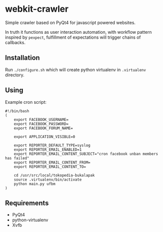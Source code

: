 # webkit-crawler

Simple crawler based on PyQt4 for javascript powered websites.

In truth it functions as user interaction automation, with workflow pattern
inspired by `pexpect`, fulfillment of expectations will trigger chains of
callbacks.


## Installation

Run `./configure.sh` which will create python virtualenv in `.virtualenv`
directory.


## Using

Example cron script:

    #!/bin/bash
    (
        export FACEBOOK_USERNAME=
        export FACEBOOK_PASSWORD=
        export FACEBOOK_FORUM_NAME=

        export APPLICATION_VISIBLE=0

        export REPORTER_DEFAULT_TYPE=syslog
        export REPORTER_EMAIL_ENABLED=1
        export REPORTER_EMAIL_CONTENT_SUBJECT="cron facebook unban members has failed"
        export REPORTER_EMAIL_CONTENT_FROM=
        export REPORTER_EMAIL_CONTENT_TO=
                                           
        cd /usr/src/local/tokopedia-bukalapak
        source .virtualenv/bin/activate
        python main.py ufbm
    )


## Requirements

*  PyQt4
*  python-virtualenv
*  Xvfb
